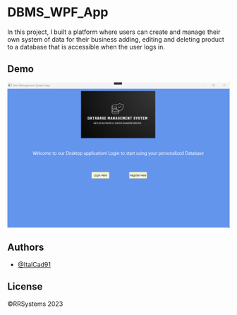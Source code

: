 ﻿# 
# DBMS_WPF_App

In this project, I built a platform where users can create and manage their own system of data for their business adding, editing and deleting product to a database that is accessible when the user logs in.

## Demo

![App Screenshot](./WPFTutorial/HomePage.png)

## Authors

- [@ItalCad91](https://tinyurl.com/RRsystemPortfolio)

## License

©️RRSystems 2023
